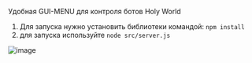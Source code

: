 Удобная GUI-MENU для контроля ботов Holy World

1. Для запуска нужно установить библиотеки командой:
   ```npm install ```
2. для запуска используйте
   ``` node src/server.js ```
   
![image](https://github.com/user-attachments/assets/4aabccfe-3976-4659-b030-8e7b1667f268)
